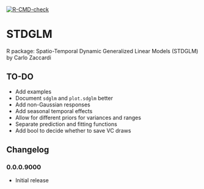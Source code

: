<!-- badges: start -->
[![R-CMD-check](https://github.com/czaccard/STDGLM/actions/workflows/R-CMD-check.yaml/badge.svg)](https://github.com/czaccard/STDGLM/actions/workflows/R-CMD-check.yaml)
<!-- badges: end -->


# STDGLM
R package: Spatio-Temporal Dynamic Generalized Linear Models (STDGLM) by Carlo Zaccardi


## TO-DO
- Add examples
- Document `sdglm` and `plot.sdglm` better
- Add non-Gaussian responses
- Add seasonal temporal effects
- Allow for different priors for variances and ranges
- Separate prediction and fitting functions
- Add bool to decide whether to save VC draws



## Changelog
### 0.0.0.9000
- Initial release
